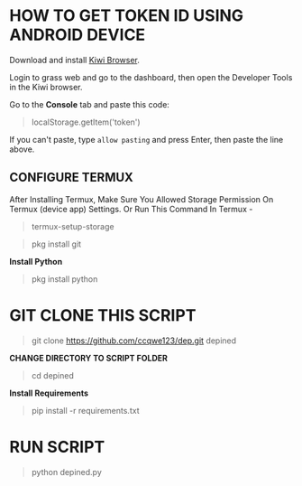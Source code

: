# **HOW TO GET TOKEN ID USING ANDROID DEVICE**  

Download and install [Kiwi Browser](https://play.google.com/store/apps/details?id=com.kiwibrowser.browser&hl=en).

Login to grass web and go to the dashboard, then open the Developer Tools in the Kiwi browser.

Go to the **Console** tab and paste this code:

> localStorage.getItem('token')

If you can't paste, type `allow pasting` and press Enter, then paste the line above.

## **CONFIGURE TERMUX**

After Installing Termux, Make Sure You Allowed Storage Permission On Termux (device app) Settings. Or Run This Command In Termux -

> termux-setup-storage

> pkg install git

**Install Python**

> pkg install python
 
# **GIT CLONE THIS SCRIPT**

> git clone https://github.com/ccqwe123/dep.git depined

**CHANGE DIRECTORY TO SCRIPT FOLDER**

> cd depined

**Install Requirements**

> pip install -r requirements.txt

# RUN SCRIPT
> python depined.py


